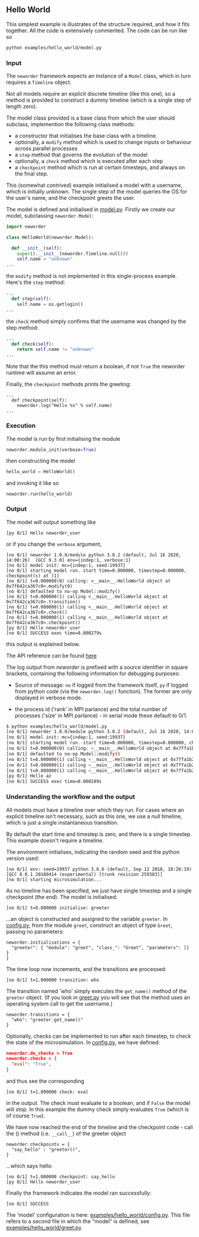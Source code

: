 ## Hello World

This simplest example is illustrates of the structure required, and how it fits together. All the code is extensively commented. The code can be run like so

```bash
python examples/hello_world/model.py
```

### Input

The `neworder` framework expects an instance of a `Model` class, which in turn requires a `Timeline` object.

Not all models require an explicit discrete timeline (like this one), so a method is provided to construct a dummy timeline (which is a single step of length zero).

The model class provided is a base class from which the user should subclass, implemention the following class methods:

- a constructor that initialises the base class with a timeline.
- optionally, a `modify` method which is used to change inputs or behaviour across parallel processes
- a `step` method that governs the evolution of the model
- optionally, a `check` method which is executed after each step
- a `checkpoint` method which is run at certain timesteps, and always on the final step.

This (somewhat contrived) example initialised a model with a username, which is initially unknown. The single step of the model queries the OS for the user's name, and the checkpoint greets the user.

The model is defined and initialised in [model.py](examples/hello_world/model.py). Firstly we create our model, subclassing `neworder.Model`:

```python
import neworder

class HelloWorld(neworder.Model):

  def __init__(self):
    super().__init__(neworder.Timeline.null())
    self.name = "unknown"
...
```

the `modify` method is not implemented in this single-process example. Here's the `step` method:

```python
...
  def step(self):
    self.name = os.getlogin()
...
```

the `check` method simply confirms that the username was changed by the step method:

```python
...
  def check(self):
    return self.name != "unknown"
...
```
Note that the this method must return a boolean, if not `True` the neworder runtime will assume an error.

Finally, the `checkpoint` methods prints the greeting:

```
...
  def checkpoint(self):
    neworder.log("Hello %s" % self.name)
...
```

### Execution

The model is run by first initialising the module

```python
neworder.module_init(verbose=True)
```

then constructing the model

```python
hello_world = HelloWorld()
```

and invoking it like so

```
neworder.run(hello_world)
```

### Output

The model will output something like

```text
[py 0/1] Hello neworder_user
```
or if you change the `verbose` argument, 

```text
[no 0/1] neworder 1.0.0/module python 3.8.2 (default, Jul 16 2020, 14:00:26)  [GCC 9.3.0] env={indep:1, verbose:1}
[no 0/1] model init: mc={indep:1, seed:19937}
[no 0/1] starting model run. start time=0.000000, timestep=0.000000, checkpoint(s) at [1]
[no 0/1] t=0.000000(0) calling: <__main__.HelloWorld object at 0x7f642ca367c0>.modify(0)
[no 0/1] defaulted to no-op Model::modify()
[no 0/1] t=0.000000(1) calling <__main__.HelloWorld object at 0x7f642ca367c0>.transition()
[no 0/1] t=0.000000(1) calling <__main__.HelloWorld object at 0x7f642ca367c0>.check()
[no 0/1] t=0.000000(1) calling <__main__.HelloWorld object at 0x7f642ca367c0>.checkpoint()
[py 0/1] Hello neworder_user
[no 0/1] SUCCESS exec time=0.000279s

```
this output is explained below.

The API reference can be found [here](./reference.md)


The log output from *neworder* is prefixed with a source identifier in square brackets, containing the following information for debugging purposes:

- Source of message: `no` if logged from the framework itself, `py` if logged from python code (via the `neworder.log()` function). The former are only displayed in verbose mode.

- the process id ('rank' in MPI parlance) and the total number of processes ('size' in MPI parlance) - in serial mode these default to 0/1.


```bash
$ python examples/hello_world/model.py 
[no 0/1] neworder 1.0.0/module python 3.8.2 (default, Jul 16 2020, 14:00:26)  [GCC 9.3.0] env={indep:1, verbose:1}
[no 0/1] model init: mc={indep:1, seed:19937}
[no 0/1] starting model run. start time=0.000000, timestep=0.000000, checkpoint(s) at [1]
[no 0/1] t=0.000000(0) calling: <__main__.HelloWorld object at 0x7ffa1b20a810>.modify(0)
[no 0/1] defaulted to no-op Model::modify()
[no 0/1] t=0.000000(1) calling <__main__.HelloWorld object at 0x7ffa1b20a810>.step()
[no 0/1] t=0.000000(1) calling <__main__.HelloWorld object at 0x7ffa1b20a810>.check()
[no 0/1] t=0.000000(1) calling <__main__.HelloWorld object at 0x7ffa1b20a810>.checkpoint()
[py 0/1] Hello az
[no 0/1] SUCCESS exec time=0.000289s
```

### Understanding the workflow and the output

All models must have a timeline over which they run. For cases where an explicit timeline isn't necessary, such as this one, we use a *null* timeline, which is just a single instantaneous transition.

By default the start time and timestep is zero, and there is a single timestep. This example doesn't require a timeline.

The environment initialises, indicating the random seed and the python version used:
```
[no 0/1] env: seed=19937 python 3.6.6 (default, Sep 12 2018, 18:26:19)  [GCC 8.0.1 20180414 (experimental) [trunk revision 259383]]
[no 0/1] starting microsimulation...
```
As no timeline has been specified, we just have single timestep and a single checkpoint (the end). The model is initialised:
```
[no 0/1] t=0.000000 initialise: greeter
```
...an object is constructed and assigned to the variable `greeter`. In [config.py](examples/hello_world/config.py), from the module `greet`, construct an object of type `Greet`, passing no parameters:
```
neworder.initialisations = {
  "greeter": { "module": "greet", "class_": "Greet", "parameters": [] }
}
```
The time loop now increments, and the transitions are processed:
```
[no 0/1] t=1.000000 transition: who
```
The transition named 'who' simply executes the `get_name()` method of the `greeter` object. (If you look in [greet.py](examples/hello_world/greet.py) you will see that the method uses an operating system call to get the username.)
```
neworder.transitions = {
  "who": "greeter.get_name()"
}
```
Optionally, checks can be implemented to run after each timestep, to check the state of the microsimulation. In [config.py](examples/hello_world/config.py), we have defined:

```json
neworder.do_checks = True
neworder.checks = {
  "eval": "True",
}
```
and thus see the corresponding
```
[no 0/1] t=1.000000 check: eval
```
in the output. The check must evaluate to a boolean, and if `False` the model will stop. In this example the dummy check simply evaluates `True` (which is of course `True`).

We have now reached the end of the timeline and the checkpoint code - call the () method (i.e. `__call__`) of the greeter object
```
neworder.checkpoints = {
  "say_hello" : "greeter()",
}
```
...which says hello:
```
[no 0/1] t=1.000000 checkpoint: say_hello
[py 0/1] Hello neworder_user
```

Finally the framework indicates the model ran successfully:
```
[no 0/1] SUCCESS
```

The 'model' configuration is here: [examples/hello_world/config.py](examples/hello_world/config.py). This file refers to a second file in which the "model" is defined, see [examples/hello_world/greet.py](examples/hello_world/greet.py)


